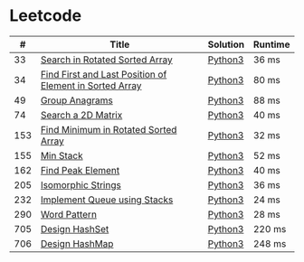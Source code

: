 # Leetcode

| # | Title | Solution | Runtime |
|---| ----- | -------- | ------- |
|33|[ Search in Rotated Sorted Array](https://leetcode.com/problems/search-in-rotated-sorted-array/)|[Python3](./solutions/33.%20Search%20in%20Rotated%20Sorted%20Array.py)|36 ms|
|34|[ Find First and Last Position of Element in Sorted Array](https://leetcode.com/problems/find-first-and-last-position-of-element-in-sorted-array/)|[Python3](./solutions/34.%20Find%20First%20and%20Last%20Position%20of%20Element%20in%20Sorted%20Array.py)|80 ms|
|49|[ Group Anagrams](https://leetcode.com/problems/group-anagrams/)|[Python3](./solutions/49.%20Group%20Anagrams.py)|88 ms|
|74|[ Search a 2D Matrix](https://leetcode.com/problems/search-a-2d-matrix/)|[Python3](./solutions/74.%20Search%20a%202D%20Matrix.py)|40 ms|
|153|[ Find Minimum in Rotated Sorted Array](https://leetcode.com/problems/find-minimum-in-rotated-sorted-array/)|[Python3](./solutions/153.%20Find%20Minimum%20in%20Rotated%20Sorted%20Array.py)|32 ms|
|155|[ Min Stack](https://leetcode.com/problems/min-stack/)|[Python3](./solutions/155.%20Min%20Stack.py)|52 ms|
|162|[ Find Peak Element](https://leetcode.com/problems/find-peak-element/)|[Python3](./solutions/162.%20Find%20Peak%20Element.py)|40 ms|
|205|[ Isomorphic Strings](https://leetcode.com/problems/isomorphic-strings/)|[Python3](./solutions/205.%20Isomorphic%20Strings.py)|36 ms|
|232|[ Implement Queue using Stacks](https://leetcode.com/problems/implement-queue-using-stacks/)|[Python3](./solutions/232.%20Implement%20Queue%20using%20Stacks.py)|24 ms|
|290|[ Word Pattern](https://leetcode.com/problems/word-pattern/)|[Python3](./solutions/290.%20Word%20Pattern.py)|28 ms|
|705|[ Design HashSet](https://leetcode.com/problems/design-hashset/)|[Python3](./solutions/705.%20Design%20HashSet.py)|220 ms|
|706|[ Design HashMap](https://leetcode.com/problems/design-hashmap/)|[Python3](./solutions/706.%20Design%20HashMap.py)|248 ms|
